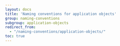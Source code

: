 ```yaml
---
layout: docs
title: 'Naming conventions for application objects'
group: naming-conventions
subgroup: application-objects
redirect_from:
  - "/naming-conventions/application-objects/"
toc: true
---
```


